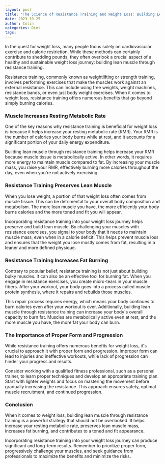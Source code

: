 ```yaml
---
layout: post
title: "The Science of Resistance Training and Weight Loss: Building Lean Muscle"
date: 2023-10-25
author: Colin
categories: Diet
tags: 
---
```


In the quest for weight loss, many people focus solely on cardiovascular exercise and calorie restriction. While these methods can certainly contribute to shedding pounds, they often overlook a crucial aspect of a healthy and sustainable weight loss journey: building lean muscle through resistance training.

Resistance training, commonly known as weightlifting or strength training, involves performing exercises that make the muscles work against an external resistance. This can include using free weights, weight machines, resistance bands, or even just body weight exercises. When it comes to weight loss, resistance training offers numerous benefits that go beyond simply burning calories.

### Muscle Increases Resting Metabolic Rate

One of the key reasons why resistance training is beneficial for weight loss is because it helps increase your resting metabolic rate (RMR). Your RMR is the number of calories your body burns while at rest, and it accounts for a significant portion of your daily energy expenditure.

Building lean muscle through resistance training helps increase your RMR because muscle tissue is metabolically active. In other words, it requires more energy to maintain muscle compared to fat. By increasing your muscle mass, you raise your RMR, effectively burning more calories throughout the day, even when you're not actively exercising.

### Resistance Training Preserves Lean Muscle

When you lose weight, a portion of that weight loss often comes from muscle tissue. This can be detrimental to your overall body composition and metabolism. The more lean muscle you have, the more efficiently your body burns calories and the more toned and fit you will appear.

Incorporating resistance training into your weight loss journey helps preserve and build lean muscle. By challenging your muscles with resistance exercises, you signal to your body that it needs to maintain muscle mass, even when in a calorie deficit. This helps prevent muscle loss and ensures that the weight you lose mostly comes from fat, resulting in a leaner and more defined physique.

### Resistance Training Increases Fat Burning

Contrary to popular belief, resistance training is not just about building bulky muscles. It can also be an effective tool for burning fat. When you engage in resistance exercises, you create micro-tears in your muscle fibers. After your workout, your body goes into a process called muscle protein synthesis, where it repairs and rebuilds those muscles.

This repair process requires energy, which means your body continues to burn calories even after your workout is over. Additionally, building lean muscle through resistance training can increase your body's overall capacity to burn fat. Muscles are metabolically active even at rest, and the more muscle you have, the more fat your body can burn.

### The Importance of Proper Form and Progression

While resistance training offers numerous benefits for weight loss, it's crucial to approach it with proper form and progression. Improper form can lead to injuries and ineffective workouts, while lack of progression can hinder your progress and results.

Consider working with a qualified fitness professional, such as a personal trainer, to learn proper techniques and develop an appropriate training plan. Start with lighter weights and focus on mastering the movement before gradually increasing the resistance. This approach ensures safety, optimal muscle recruitment, and continued progression.

### Conclusion

When it comes to weight loss, building lean muscle through resistance training is a powerful strategy that should not be overlooked. It helps increase your resting metabolic rate, preserves lean muscle mass, increases fat burning, and contributes to a toned and fit appearance.

Incorporating resistance training into your weight loss journey can produce significant and long-term results. Remember to prioritize proper form, progressively challenge your muscles, and seek guidance from professionals to maximize the benefits and minimize the risks.